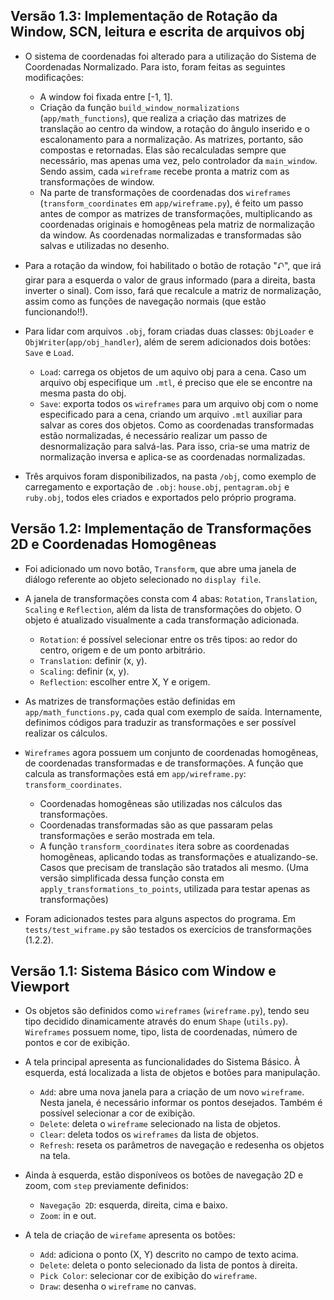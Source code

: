 
## Versão 1.3: Implementação de Rotação da Window, SCN, leitura e escrita de arquivos obj

* O sistema de coordenadas foi alterado para a utilização do Sistema de Coordenadas Normalizado. Para isto, foram feitas as seguintes modificações:
    - A window foi fixada entre [-1, 1].
    - Criação da função `build_window_normalizations` (`app/math_functions`), que realiza a criação das matrizes de translação ao centro da window, a rotação do ângulo inserido e o escalonamento para a normalização. As matrizes, portanto, são compostas e retornadas. Elas são recalculadas sempre que necessário, mas apenas uma vez, pelo controlador da `main_window`. Sendo assim, cada `wireframe` recebe pronta a matriz com as transformações de window.
    - Na parte de transformações de coordenadas dos `wireframes` (`transform_coordinates` em `app/wireframe.py`), é feito um passo antes de compor as matrizes de transformações, multiplicando as coordenadas originais e homogêneas pela matriz de normalização da window. As coordenadas normalizadas e transformadas são salvas e utilizadas no desenho.

* Para a rotação da window, foi habilitado o botão de rotação "⮏", que irá girar para a esquerda o valor de graus informado (para a direita, basta inverter o sinal). Com isso, fará que recalcule a matriz de normalização, assim como as funções de navegação normais (que estão funcionando!!).

* Para lidar com arquivos `.obj`, foram criadas duas classes: `ObjLoader` e `ObjWriter`(`app/obj_handler`), além de serem adicionados dois botões: `Save` e `Load`.
    - `Load`: carrega os objetos de um aquivo obj para a cena. Caso um arquivo obj especifique um `.mtl`, é preciso que ele se encontre na mesma pasta do obj. 
    - `Save`: exporta todos os `wireframes` para um arquivo obj com o nome especificado para a cena, criando um arquivo `.mtl` auxiliar para salvar as cores dos objetos. Como as coordenadas transformadas estão normalizadas, é necessário realizar um passo de desnormalização para salvá-las. Para isso, cria-se uma matriz de normalização inversa e aplica-se as coordenadas normalizadas.

* Três arquivos foram disponibilizados, na pasta `/obj`, como exemplo de carregamento e exportação de `.obj`: `house.obj`, `pentagram.obj` e `ruby.obj`, todos eles criados e exportados pelo próprio programa.

## Versão 1.2: Implementação de Transformações 2D e Coordenadas Homogêneas

* Foi adicionado um novo botão, `Transform`, que abre uma janela de diálogo referente ao objeto selecionado no `display file`.

* A janela de transformações consta com 4 abas: `Rotation`, `Translation`, `Scaling` e `Reflection`, além da lista de transformações do objeto. O objeto é atualizado visualmente a cada transformação adicionada.

    - `Rotation`: é possível selecionar entre os três tipos: ao redor do centro, origem e de um ponto arbitrário.
    - `Translation`: definir (x, y).
    - `Scaling`: definir (x, y).
    - `Reflection`: escolher entre X, Y e origem.

* As matrizes de transformações estão definidas em `app/math_functions.py`, cada qual com exemplo de saída. Internamente, definimos códigos para traduzir as transformações e ser possível realizar os cálculos.

* `Wireframes` agora possuem um conjunto de coordenadas homogêneas, de coordenadas transformadas e de transformações. A função que calcula as transformações está em `app/wireframe.py`: `transform_coordinates`.

    - Coordenadas homogêneas são utilizadas nos cálculos das transformações.
    - Coordenadas transformadas são as que passaram pelas transformações e serão mostrada em tela.
    - A função `transform_coordinates` itera sobre as coordenadas homogêneas, aplicando todas as transformações e atualizando-se. Casos que precisam de translação são tratados ali mesmo. (Uma versão simplificada dessa função consta em `apply_transformations_to_points`, utilizada para testar apenas as transformações)

* Foram adicionados testes para alguns aspectos do programa. Em `tests/test_wiframe.py` são testados os exercícios de transformações (1.2.2).

## Versão 1.1: Sistema Básico com Window e Viewport

* Os objetos são definidos como `wireframes` (`wireframe.py`), tendo seu tipo decidido dinamicamente através do enum `Shape` (`utils.py`). `Wireframes` possuem nome, tipo, lista de coordenadas, número de pontos e cor de exibição.

* A tela principal apresenta as funcionalidades do Sistema Básico. À esquerda, está localizada a lista de objetos e botões para manipulação.
    - `Add`: abre uma nova janela para a criação de um novo `wireframe`. Nesta janela, é necessário informar os pontos desejados. Também é possível selecionar a cor de exibição.
    - `Delete`: deleta o `wireframe` selecionado na lista de objetos.
    - `Clear`: deleta todos os `wireframes` da lista de objetos.
    - `Refresh`: reseta os parâmetros de navegação e redesenha os objetos na tela.

* Ainda à esquerda, estão disponíveos os botões de navegação 2D e zoom, com `step` previamente definidos:
    - `Navegação 2D`: esquerda, direita, cima e baixo.
    - `Zoom`: in e out.

* A tela de criação de `wirefame` apresenta os botões:
    - `Add`: adiciona o ponto (X, Y) descrito no campo de texto acima.
    - `Delete`: deleta o ponto selecionado da lista de pontos à direita.
    - `Pick Color`: selecionar cor de exibição do `wireframe`.
    - `Draw`: desenha o `wireframe` no canvas.
